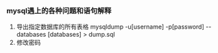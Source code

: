 ### mysql遇上的各种问题和语句解释

1. 导出指定数据库的所有表格
    mysqldump -u[username] -p[password] --databases [databases] > dump.sql
2. 修改密码
    